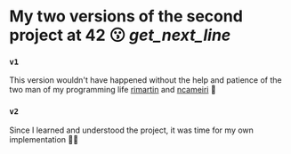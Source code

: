 # My two versions of the second project at 42 😗 *get_next_line*


### `v1`
This version wouldn't have happened without the help and patience of the two man of my programming life [rimartin](https://github.com/ricardomart26) and [ncameiri](https://github.com/ncameiri) 💖

### `v2`
Since I learned and understood the project, it was time for my own implementation 👩‍💻
